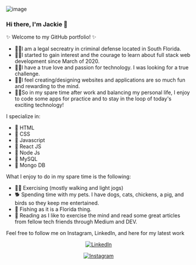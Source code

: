 
 ![image](https://github.com/jcqlng/jcqlng/assets/46910026/4d361669-4866-4560-9a0f-61853cf16d73)

### Hi there, I'm Jackie 👋

✨ Welcome to my GitHub portfolio! ✨

  * 👩‍💻I am a legal secreatry in criminal defense located in South Florida. 
  * 👩‍💻I started to gain interest and the courage to learn about full stack web development since March of 2020.  
  * 👩‍💻I have a true love and passion for technology. I was looking for a true challenge. 
  * 👩‍💻I feel creating/designing websites and applications are so much fun and rewarding to the mind. 
  * 👩‍💻So in my spare time after work and balancing my personal life, I enjoy to code some apps for practice and to stay in the loop of today's exciting technology! 

I specialize in:
  * 💫	HTML 
  * 💫	CSS
  * 💫	Javascript
  * 💫	React JS
  * 💫	Node Js
  * 💫	MySQL 
  * 💫	Mongo DB
  
What I enjoy to do in my spare time is the following: 
  * 🏃‍♀️ Exercising (mostly walking and light jogs)
  * 🐕 Spending time with my pets. I have dogs, cats, chickens, a pig, and birds so they keep me entertained. 
  * 🎣 Fishing as it is a Florida thing.
  * 📖 Reading as I like to exercise the mind and read some great articles from fellow tech friends through Medium and DEV. 

Feel free to follow me on Instagram, LinkedIn, and here for my latest work

<p align="center">
  	<a href="https://www.linkedin.com/in/jacqueline-geiger-9180ab117/"><img src="https://img.shields.io/badge/LinkedIn--_.svg?style=social&logo=linkedin" alt="LinkedIn"></a>
  </p>
  <p align="center">
  	<a href="https://www.instagram.com/jgeigertech/"><img src="https://img.shields.io/badge/Instagram-E4405F?style=for-the-badge&logo=instagram&logoColor=white" alt="Instagram"></a>
  </p>
  

